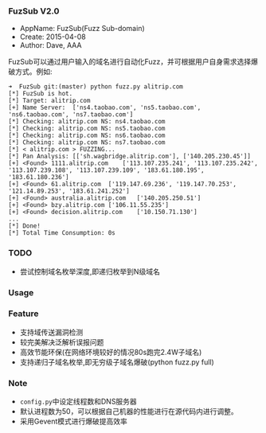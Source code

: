 ### FuzSub V2.0
+ AppName: FuzSub(Fuzz Sub-domain)
+ Create: 2015-04-08
+ Author: Dave, AAA

FuzSub可以通过用户输入的域名进行自动化Fuzz，并可根据用户自身需求选择爆破方式。例如:

```
➜  FuzSub git:(master) python fuzz.py alitrip.com
[*] FuzSub is hot.
[*] Target: alitrip.com
[+] Name Server:  ['ns4.taobao.com', 'ns5.taobao.com', 'ns6.taobao.com', 'ns7.taobao.com']
[*] Checking: alitrip.com NS: ns4.taobao.com
[*] Checking: alitrip.com NS: ns5.taobao.com
[*] Checking: alitrip.com NS: ns6.taobao.com
[*] Checking: alitrip.com NS: ns7.taobao.com
[*] < alitrip.com > FUZZING...
[*] Pan Analysis: [['sh.wagbridge.alitrip.com'], ['140.205.230.45']]
[+] <Found> 1111.alitrip.com	['113.107.235.241', '113.107.235.242', '113.107.239.108', '113.107.239.109', '183.61.180.195', '183.61.180.236']
[+] <Found> 61.alitrip.com	['119.147.69.236', '119.147.70.253', '121.14.89.253', '183.61.241.252']
[+] <Found> australia.alitrip.com	['140.205.250.51']
[+] <Found> bzy.alitrip.com	['106.11.55.235']
[+] <Found> decision.alitrip.com	['10.150.71.130']
...
[*] Done!
[*] Total Time Consumption: 0s
```

### TODO

+ 尝试控制域名枚举深度,即递归枚举到N级域名

### Usage



### Feature

+ 支持域传送漏洞检测
+ 较完美解决泛解析误报问题
+ 高效节能环保(在网络环境较好的情况80s跑完2.4W子域名)
+ 支持递归子域名枚举,即无穷级子域名爆破(python fuzz.py <DOMAIN> full)

### Note

+ `config.py`中设定线程数和DNS服务器
+ 默认进程数为50，可以根据自己机器的性能进行在源代码内进行调整。
+ 采用Gevent模式进行爆破提高效率
